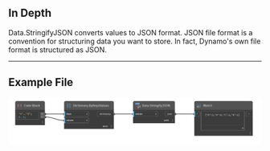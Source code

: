 ## In Depth
Data.StringifyJSON converts values to JSON format. JSON file format is a convention for structuring data you want to store. In fact, Dynamo's own file format is structured as JSON.
___
## Example File

![Data.StringifyJSON](./DSCore.Data.StringifyJSON_img.png)